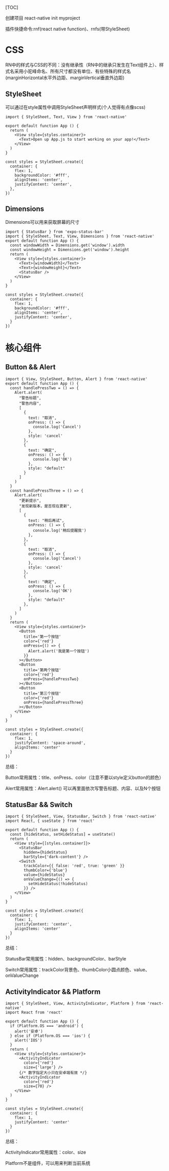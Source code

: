 [TOC]

创建项目 react-native init myproject

插件快捷命令:rnf(react native function)、rnfs(带StyleSheet)

# CSS

RN中的样式与CSS的不同：没有继承性（RN中的继承只发生在Text组件上）、样式名采用小驼峰命名、所有尺寸都没有单位、有些特殊的样式名(marginHorizontal水平外边距、marginVertical垂直外边距)

## StyleSheet

可以通过在style属性中调用StyleSheet声明样式(个人觉得有点像scss)

```react
import { StyleSheet, Text, View } from 'react-native'

export default function App () {
  return (
    <View style={styles.container}>
      <Text>Open up App.js to start working on your app!</Text>
    </View>
  )
}

const styles = StyleSheet.create({
  container: {
    flex: 1,
    backgroundColor: '#fff',
    alignItems: 'center',
    justifyContent: 'center',
  },
})
```

## Dimensions

Dimensions可以用来获取屏幕的尺寸

```react
import { StatusBar } from 'expo-status-bar'
import { StyleSheet, Text, View, Dimensions } from 'react-native'
export default function App () {
  const windowWidth = Dimensions.get('window').width
  const windowHeight = Dimensions.get('window').height
  return (
    <View style={styles.container}>
      <Text>{windowWidth}</Text>
      <Text>{windowHeight}</Text>
      <StatusBar />
    </View>
  )
}

const styles = StyleSheet.create({
  container: {
    flex: 1,
    backgroundColor: '#fff',
    alignItems: 'center',
    justifyContent: 'center',
  }
})
```

# 核心组件

## Button && Alert

```react
import { View, StyleSheet, Button, Alert } from 'react-native'
export default function App () {
  const handlePressTwo = () => {
    Alert.alert(
      "警告标题",
      "警告内容",
      [
        {
          text: "取消",
          onPress: () => {
            console.log('Cancel')
          },
          style: 'cancel'
        },
        {
          text: "确定",
          onPress: () => {
            console.log('OK')
          },
          style: "default"
        }
      ]
    )
  }
  const handlePressThree = () => {
    Alert.alert(
      "更新提示",
      "发现新版本，是否现在更新",
      [
        {
          text: "稍后再试",
          onPress: () => {
            console.log('稍后提醒我')
          },
        },
        {
          text: "取消",
          onPress: () => {
            console.log('Cancel')
          },
          style: 'cancel'
        },
        {
          text: "确定",
          onPress: () => {
            console.log('OK')
          },
          style: "default"
        },
      ]
    )
  }
  return (
    <View style={styles.container}>
      <Button
        title='第一个按钮'
        color={'red'}
        onPress={() => {
          Alert.alert('我是第一个按钮')
        }}
      ></Button>
      <Button
        title='第两个按钮'
        color={'red'}
        onPress={handlePressTwo}
      ></Button>
      <Button
        title='第三个按钮'
        color={'red'}
        onPress={handlePressThree}
      ></Button>
    </View>
  )
}

const styles = StyleSheet.create({
  container: {
    flex: 1,
    justifyContent: 'space-around',
    alignItems: 'center'
  }
})
```

总结：

Button常用属性：title、onPress、color（注意不要以style定义button的颜色）

Alert常用属性：Alert.alert() 可以再里面依次写警告标题、内容、以及N个按钮

## StatusBar && Switch

```react
import { StyleSheet, View, StatusBar, Switch } from 'react-native'
import React, { useState } from 'react'

export default function App () {
  const [hideStatus, setHideStatus] = useState()
  return (
    <View style={[styles.container]}>
      <StatusBar
        hidden={hideStatus}
        barStyle={'dark-content'} />
      <Switch
        trackColor={{ false: 'red', true: 'green' }}
        thumbColor={'blue'}
        value={hideStatus}
        onValueChange={() => {
          setHideStatus(!hideStatus)
        }} />
    </View>
  )
}

const styles = StyleSheet.create({
  container: {
    flex: 1,
    justifyContent: 'center',
    alignItems: 'center'
  }
})
```

总结：

StatusBar常用属性：hidden、backgroundColor、barStyle

Switch常用属性：trackColor背景色、thumbColor小圆点颜色、value、onValueChange

## ActivityIndicator && Platform

```react
import { StyleSheet, View, ActivityIndicator, Platform } from 'react-native'
import React from 'react'

export default function App () {
  if (Platform.OS === 'android') {
    alert('安卓')
  } else if (Platform.OS === 'ios') {
    alert('IOS')
  }
  return (
    <View style={styles.container}>
      <ActivityIndicator
        color={'red'}
        size={'large'} />
      {/* 数字指定大小只在安卓端有效 */}
      <ActivityIndicator
        color={'red'}
        size={70} />
    </View>
  )
}

const styles = StyleSheet.create({
  container: {
    flex: 1,
    justifyContent: 'center'
  }
})
```

总结：

ActivityIndicator常用属性：color、size

Platform不是组件，可以用来判断当前系统
